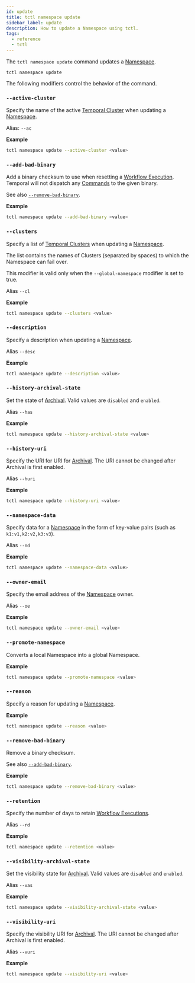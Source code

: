 ```yaml
---
id: update
title: tctl namespace update
sidebar_label: update
description: How to update a Namespace using tctl.
tags:
  - reference
  - tctl
---
```


The `tctl namespace update` command updates a [Namespace](/concepts/what-is-a-namespace).

`tctl namespace update`

The following modifiers control the behavior of the command.

### `--active-cluster`

Specify the name of the active [Temporal Cluster](/concepts/what-is-a-temporal-cluster/) when updating a [Namespace](/concepts/what-is-a-namespace).

Alias: `--ac`

**Example**

```bash
tctl namespace update --active-cluster <value>
```

### `--add-bad-binary`

Add a binary checksum to use when resetting a [Workflow Execution](/concepts/what-is-a-workflow-execution).
Temporal will not dispatch any [Commands](/concepts/what-is-a-command) to the given binary.

See also [`--remove-bad-binary`](#--remove-bad-binary).

**Example**

```bash
tctl namespace update --add-bad-binary <value>
```

### `--clusters`

Specify a list of [Temporal Clusters](/concepts/what-is-a-temporal-cluster/) when updating a [Namespace](/concepts/what-is-a-namespace).

The list contains the names of Clusters (separated by spaces) to which the Namespace can fail over.

This modifier is valid only when the `--global-namespace` modifier is set to true.

Alias `--cl`

**Example**

```bash
tctl namespace update --clusters <value>
```

### `--description`

Specify a description when updating a [Namespace](/concepts/what-is-a-namespace).

Alias `--desc`

**Example**

```bash
tctl namespace update --description <value>
```

### `--history-archival-state`

Set the state of [Archival](/concepts/what-is-archival).
Valid values are `disabled` and `enabled`.

Alias `--has`

**Example**

```bash
tctl namespace update --history-archival-state <value>
```

### `--history-uri`

Specify the URI for URI for [Archival](/concepts/what-is-archival).
The URI cannot be changed after Archival is first enabled.

Alias `--huri`

**Example**

```bash
tctl namespace update --history-uri <value>
```

### `--namespace-data`

Specify data for a [Namespace](/concepts/what-is-a-namespace) in the form of key-value pairs (such as `k1:v1,k2:v2,k3:v3`).

Alias `--nd`

**Example**

```bash
tctl namespace update --namespace-data <value>
```

### `--owner-email`

Specify the email address of the [Namespace](/concepts/what-is-a-namespace) owner.

Alias `--oe`

**Example**

```bash
tctl namespace update --owner-email <value>
```

### `--promote-namespace`

Converts a local Namespace into a global Namespace.

**Example**

```bash
tctl namespace update --promote-namespace <value>
```

### `--reason`

Specify a reason for updating a [Namespace](/concepts/what-is-a-namespace).

**Example**

```bash
tctl namespace update --reason <value>
```

### `--remove-bad-binary`

Remove a binary checksum.

See also [`--add-bad-binary`](#--add-bad-binary).

**Example**

```bash
tctl namespace update --remove-bad-binary <value>
```

### `--retention`

Specify the number of days to retain [Workflow Executions](/concepts/what-is-a-workflow-execution).

Alias `--rd`

**Example**

```bash
tctl namespace update --retention <value>
```

### `--visibility-archival-state`

Set the visibility state for [Archival](/concepts/what-is-archival).
Valid values are `disabled` and `enabled`.

Alias `--vas`

**Example**

```bash
tctl namespace update --visibility-archival-state <value>
```

### `--visibility-uri`

Specify the visibility URI for [Archival](/concepts/what-is-archival).
The URI cannot be changed after Archival is first enabled.

Alias `--vuri`

**Example**

```bash
tctl namespace update --visibility-uri <value>
```
